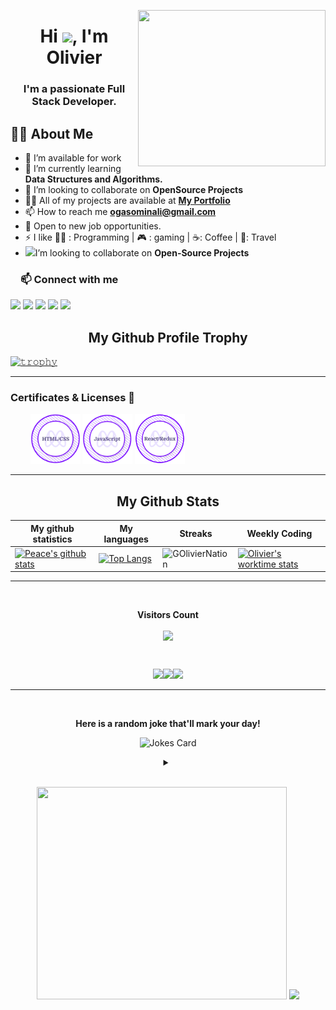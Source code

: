 <img align="right" height="250" width="300" src="https://user-images.githubusercontent.com/61317250/127886709-f76743c3-6258-4f05-a7b3-4996493ef0ee.png" /> </a>
<h1 align="center">Hi <img src="https://raw.githubusercontent.com/MartinHeinz/MartinHeinz/master/wave.gif" width="30px">, I'm Olivier</h1>
<h3 align="center">I'm a passionate Full Stack Developer.</h3>

## 🙋‍♂️ About Me

- 🔭 I’m available for work
- 🌱 I’m currently learning **Data Structures and Algorithms.**
- 👯 I’m looking to collaborate on **OpenSource Projects**
- 👨‍💻 All of my projects are available at **[My Portfolio](https://goliviernation.github.io/my-portfolio/)**
- 📫 How to reach me **ogasominali@gmail.com**
- 👯 Open to new job opportunities.
- ⚡ I like 👨‍💻 : Programming | 🎮 : gaming | ☕: Coffee | 🕺: Travel
- <img src="https://github.com/rajput2107/rajput2107/blob/master/Assets/Handshake.gif" width="40px">I’m looking to collaborate on **Open-Source Projects**
<!-- START NEW SECTION -->
 <!-- CONNECT WITH ME LINKS -->
<h3><a id="user-content-about-me" class="anchor" aria-hidden="true" href="#about-me"><svg class="octicon octicon-link" viewBox="0 0 16 16" version="1.1" width="16" height="16" aria-hidden="true"></a>📫 Connect with me</h3><p align="left">

<a href = "https://www.linkedin.com/in/olivier-gasominali-866962108/"><img src="https://img.icons8.com/fluent/48/000000/linkedin.png"/></a>
<a href = "https://twitter.com/Golivier_Nation"><img src="https://img.icons8.com/fluent/48/000000/twitter.png"/></a>
<a href = "https://www.instagram.com/golivier_nation/"><img src="https://img.icons8.com/fluent/48/000000/instagram-new.png"/></a>
<a href = "https://www.youtube.com/channel/UC3kpYXs4Gl64n4n8IuGV77g"><img src="https://img.icons8.com/color/48/000000/youtube-play.png"/></a>
<a href = "ogasominali@gmail.com"><img src="https://img.icons8.com/color/48/000000/gmail.png"/></a>

</p>
    
<!-- START NEW SECTION -->
<p align="center">
  <h2 align="center">My Github Profile Trophy</h2>
</p>

[![𝚝𝚛𝚘𝚙𝚑𝚢](https://github-profile-trophy.vercel.app/?username=GOlivierNation&column=8&margin-w=35&margin-h=35&no-bg=true&no-frame=true&theme=radical)](https://github.com/GOlivierNation)
<hr>

### Certificates & Licenses 🥇
<p align="left" width="100">
  &nbsp; &nbsp; &nbsp; &nbsp; <a href="https://www.credential.net/b356d964-e2b8-4abf-87d2-bf49a222368e" target="blank"><img src="./images/html-css-badge.png" width="80"></a> <a href="https://www.credential.net/74d2dfab-31da-4e92-9dfd-550166a057a7#gs.326wm8" target="blank"><img src="./images/javascript.png" width="80"></a> <a href="https://www.credential.net/44b477b1-b9ba-4798-a18a-629f3b4cf830#gs.5qauvt" target="blank"><img src="./images/reactredux.png" width="80"></a> 
</p>
<hr>


<!-- START NEW SECTION -->
<p align="center">
 <h2 align="center">My Github Stats</h2>

|My github statistics|My languages|Streaks|Weekly Coding|
|-|-|-|-|
|[![Peace's github stats](https://github-readme-stats.vercel.app/api?username=GOlivierNation&show_icons=true&theme=dark&hide_title=true)](https://github.com/GOlivierNation)|[![Top Langs](https://github-readme-stats.vercel.app/api/top-langs/?username=GOlivierNation&show_icons=true&theme=dark&layout=compact&hide_title=true)](https://github.com/GOlivierNation)|![GOlivierNation](https://github-readme-streak-stats.herokuapp.com/?user=GOlivierNation&theme=dark)|[![Olivier's worktime stats](https://github-readme-stats.vercel.app/api/wakatime?username=ha_manel&theme=dark)](https://github.com/GOlivierNation/github-readme-stats)
<hr>

<!-- START NEW SECTION -->
<div align="center">
<br><p align="centre"><b>Visitors Count</b></p>  
<p align="center"><img align="center" src="https://profile-counter.glitch.me/{GOlivierNation}/count.svg" /></p> 
<br></div>


<p align="center">
<img align="" height='120px' src="https://github.com/aryashah2k/aryashah2k/blob/main/assets/Geometric%20White.gif" /><img align="" height='120px' src="https://raw.githubusercontent.com/rodrigograca31/rodrigograca31/master/matrix.svg" /><img align="" height='120px' src="https://github.com/aryashah2k/aryashah2k/blob/main/assets/Geometric%20White.gif" />
</p>
<hr>

<!-- START NEW SECTION -->
<div align="center">
 <br>
 <p align="centre"><b> Here is a random joke that'll mark your day!</b></p>
 
 
![Jokes Card](https://readme-jokes.vercel.app/api)
 
 
<details><summary align="center"> </samp></summary><p align ="centre"> Refresh page to load New joke</p></details>
<br>
</div>

<!-- START NEW SECTION -->

<p align="center">
  <img src="https://raw.githubusercontent.com/Ayushparikh-code/Ayushparikh-code/main/me.gif" width=400 height=340>
  <img src="https://raw.githubusercontent.com/Ayushparikh-code/Ayushparikh-code/main/new.gif" height=340/>
</p>


<!-- GITHUB ACTIVITY GRAPH -->
<!-- ![hezagon's github activity graph](https://activity-graph.herokuapp.com/graph?username=GOlivierNation&theme=react-dark) -->

  </p>
